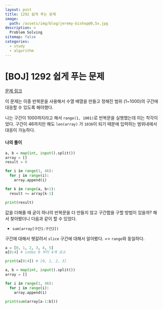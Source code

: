 ```yaml
---
layout: post
title: 1292 쉽게 푸는 문제
image:
  path: /assets/img/blog/jeremy-bishop@0,5x.jpg
description: >
  Problem Solving
sitemap: false
categories:
  - study
  - algorithm
---
```


# [BOJ] 1292 쉽게 푸는 문제

[문제 링크](boj.kr/1292)

이 문제는 이중 반복문을 사용해서 수열 배열을 만들고
정해진 범위 (1~1000)의 구간에 대응할 수 있도록 해야했다.

나는 구간이 1000까지라고 해서 `range(1, 1001)`로 반복문을 실행했는데 이는 착각이었다.
구간이 46까지만 해도 `len(array)` 가 `1036`이 되기 때문에 입력하는 범위내에서 대응이 가능하다.

#### 나의 풀이

```python
a, b = map(int, input().split())
array = []
result = 0

for i in range(1, 46):
  for j in range(i):
    array.append(i)

for k in range(a, b+1):
  result += array[k-1]

print(result)
```

값을 더해줄 때 굳이 하나의 반복문을 더 만들지 않고 구간합을 구할 방법이 있을까? 해서 찾아봤더니 다음과 같이 할 수 있었다.
* `sum(array[구간1:구간2])`


구간에 대해서 헷갈려서 `slice` 구간에 대해서 알아봤다. => `range`와 동일하다.

```python
a = [0, 1, 2, 3, 4, 5]
a[0:4] # index 0 부터 4개 요소

print(a[0:4]) # [0, 1, 2, 3]
```


```python
a, b = map(int, input().split())
array = []

for i in range(1, 46):
  for j in range(i):
    array.append(i)

print(sum(array[a-1:b]))

```
